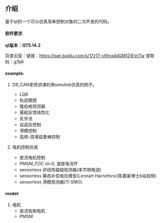 ## 介绍
基于qt的一个可以仿真简单控制对象的二次开发的代码。

####  软件要求
**qt版本：QT5.14.2**

百度云盘：链接：https://pan.baidu.com/s/17z17-v6hra4dGM1ZjEVcTw 
提取码：g7p6 



#### example:
1. DR_CAN老师讲课的用simulink仿真的例子。 
    - LQR
    - 轨迹跟随
    - 隆伯格观测器
    - 基础反馈线性化
    - 反步法
    - 自适应控制
    - 滑模控制
    - 高频-高增益鲁棒控制

2. 电机控制仿真
    - 直流电机控制
    - PMSM_FOC id=0, 速度电流环
    - sensorless 非线性磁链观测器(本杰明电调)
    - sensorless 静态补偿电压模型(Lennart Harnefors)(陈嘉豪博士b站视频)
    - sensorless 滑模观测器(TI SMO)

#### model:
1. 电机
    - 直流有刷电机
    - PMSM
